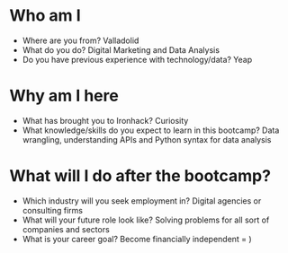 # Who am I

* Where are you from? Valladolid
* What do you do? Digital Marketing and Data Analysis
* Do you have previous experience with technology/data? Yeap

# Why am I here

* What has brought you to Ironhack? Curiosity
* What knowledge/skills do you expect to learn in this bootcamp? Data wrangling, understanding APIs and Python syntax for data analysis

# What will I do after the bootcamp?

* Which industry will you seek employment in? Digital agencies or consulting firms
* What will your future role look like? Solving problems for all sort of companies and sectors
* What is your career goal? Become financially independent = )